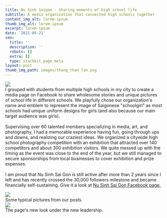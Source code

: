```yaml
---
title: Nu Sinh Saigon - Sharing moments of high school life
subtitle: A media organization that connected high schools together
content_img_alt: lorem-ipsum
thumb_img_alt: lorem-ipsum
excerpt: lorem-ipsum
date: '2021-05-21'
seo:
  title: ''
  description: ''
  robots: []
  extra: []
  type: stackbit_page_meta
layout: post
thumb_img_path: images/thang_than_lan.png
---
```



![](/\_static/app-assets/nssg.png)
<br>
I grouped with students from multiple high schools in my city to create a media page on Facebook to share wholesome stories and unique pictures of school life in different schools. We playfully chose our organization's name and emblem to represent the image of Saigonese "schoolgirl" as most schools had unique uniform designs for girls (and also because our main target audience was girls). 
<br><br>
Supervising over 60 talented members specializing in media, art, and photography, I had a memorable experience having fun, going through ups and downs, and realizing our craziest ideas. We organized a citywide high school photography competition with an exhibition that attracted over 140 competitors and about 300 exhibition visitors. We quite messed up with the timing as the event was close to the end of the year, but we still managed to secure sponsorships from local businesses to cover exhibition and prize expenses.
<br><br>
I am proud that Nu Sinh Sai Gon is still active after more than 2 years since I left and has recently crossed the 30,000 followers milestone and became financially self-sustaining. Give it a look at <a href="https://www.facebook.com/nusinhsaigon/photos/?ref=page_internal" target='_blank' class="subtle-link"> Nu Sinh Sai Gon Facebook page.</a>

![](/\_static/app-assets/nssg2.png)
<br>
Some typical pictures from our posts.
<br>
![](/\_static/app-assets/nssgsmall.png)
<br> The page's new look under the new leadership.
